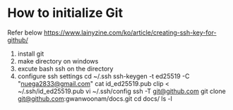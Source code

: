 # How to initialize Git

Refer below
https://www.lainyzine.com/ko/article/creating-ssh-key-for-github/


1. install git
2. make directory on windows
3. excute bash ssh on the directory
4. configure ssh settings
    cd ~/.ssh
    ssh-keygen -t ed25519 -C "nuega2833@gmail.com"
    cat id_ed25519.pub
    clip < ~/.ssh/id_ed25519.pub
    vi ~/.ssh/config
    ssh -T git@github.com
    git clone git@github.com:gwanwoonam/docs.git
    cd docs/
    ls -l
